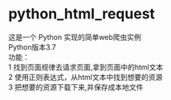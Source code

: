 # python_html_request
这是一个 Python 实现的简单web爬虫实例 <br />
Python版本3.7 <br />
功能：<br />
1 找到页面规律去请求页面,拿到页面中的html文本 <br />
2 使用正则表达式，从html文本中找到想要的资源  <br />
3 把想要的资源下载下来,并保存成本地文件 <br />
